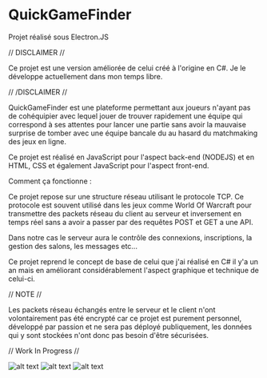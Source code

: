 # QuickGameFinder
Projet réalisé sous Electron.JS

// DISCLAIMER //

Ce projet est une version améliorée de celui créé à l'origine en C#. Je le développe actuellement dans mon temps libre.

// /DISCLAIMER //

QuickGameFinder est une plateforme permettant aux joueurs n'ayant pas de cohéquipier avec lequel jouer de trouver rapidement une équipe qui correspond à ses attentes pour lancer une partie sans avoir la mauvaise surprise de tomber avec une équipe bancale du au hasard du matchmaking des jeux en ligne.

Ce projet est réalisé en JavaScript pour l'aspect back-end (NODEJS) et en HTML, CSS et également JavaScript pour l'aspect front-end.

Comment ça fonctionne :

Ce projet repose sur une structure réseau utilisant le protocole TCP. Ce protocole est souvent utilisé dans les jeux comme World Of Warcraft pour transmettre des packets réseau du client au serveur et inversement en temps réel sans a avoir a passer par des requêtes POST et GET a une API.

Dans notre cas le serveur aura le contrôle des connexions, inscriptions, la gestion des salons, les messages etc...

Ce projet reprend le concept de base de celui que j'ai réalisé en C# il y'a un an mais en améliorant considérablement l'aspect graphique et technique de celui-ci.


// NOTE //

Les packets réseau échangés entre le serveur et le client n'ont volontairement pas été encrypté car ce projet est purement personnel, développé par passion et ne sera pas déployé publiquement, les données qui y sont stockées n'ont donc pas besoin d'être sécurisées.

// Work In Progress //

![alt text](http://alexandregerez.livehost.fr/imgs/QUICKGAMEFINDER/Screenshot_1.png)
![alt text](http://alexandregerez.livehost.fr/imgs/QUICKGAMEFINDER/Screenshot_2.png)
![alt text](http://alexandregerez.livehost.fr/imgs/QUICKGAMEFINDER/Screenshot_3.png)
